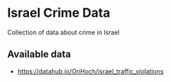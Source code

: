# Israel Crime Data

Collection of data about crime in Israel

## Available data

* https://datahub.io/OriHoch/israel_traffic_violations
